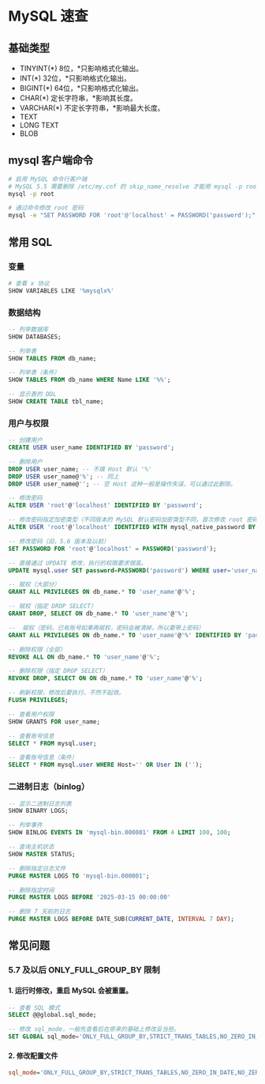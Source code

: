 # MySQL 速查

## 基础类型

- TINYINT(*) 8位，*只影响格式化输出。
- INT(*) 32位，*只影响格式化输出。
- BIGINT(*) 64位，*只影响格式化输出。
- CHAR(*) 定长字符串，*影响其长度。
- VARCHAR(*) 不定长字符串，*影响最大长度。
- TEXT
- LONG TEXT
- BLOB

## mysql 客户端命令

```bash
# 启用 MySQL 命令行客户端
# MySQL 5.5 需要删除 /etc/my.cnf 的 skip_name_resolve 才能用 mysql -p root 登录
mysql -p root

# 通过命令修改 root 密码
mysql -e "SET PASSWORD FOR 'root'@'localhost' = PASSWORD('password');"
```

## 常用 SQL

### 变量

```bash
# 查看 x 协议
SHOW VARIABLES LIKE '%mysqlx%'
```

### 数据结构

```sql
-- 列举数据库
SHOW DATABASES;

-- 列举表
SHOW TABLES FROM db_name;

-- 列举表（条件）
SHOW TABLES FROM db_name WHERE Name LIKE '%%';

-- 显示表的 DDL
SHOW CREATE TABLE tbl_name;
```

### 用户与权限

```sql
-- 创建用户
CREATE USER user_name IDENTIFIED BY 'password';

-- 删除用户
DROP USER user_name; -- 不填 Host 默认 '%'
DROP USER user_name@'%'; -- 同上
DROP USER user_name@''; -- 空 Host 这种一般是操作失误，可以通过此删除。

-- 修改密码
ALTER USER 'root'@'localhost' IDENTIFIED BY 'password';

-- 修改密码指定加密类型（不同版本的 MySQL 默认密码加密类型不同，首次修改 root 密码必须是 localhost）
ALTER USER 'root'@'localhost' IDENTIFIED WITH mysql_native_password BY 'password';

-- 修改密码（旧，5.6 版本及以前）
SET PASSWORD FOR 'root'@'localhost' = PASSWORD('password'); 

-- 直接通过 UPDATE 修改，执行的权限要求很高。
UPDATE mysql.user SET password=PASSWORD('password') WHERE user='user_name';
```

```sql
-- 赋权（大部分）
GRANT ALL PRIVILEGES ON db_name.* TO 'user_name'@'%';

-- 赋权（指定 DROP SELECT）
GRANT DROP, SELECT ON db_name.* TO 'user_name'@'%';

--  赋权（密码，已有账号如果再赋权，密码会被清掉，所以要带上密码）
GRANT ALL PRIVILEGES ON db_name.* TO 'user_name'@'%' IDENTIFIED BY 'password' WITH GRANT OPTION;

-- 删除权限（全部）
REVOKE ALL ON db_name.* TO 'user_name'@'%';

-- 删除权限（指定 DROP SELECT）
REVOKE DROP, SELECT ON ON db_name.* TO 'user_name'@'%';

-- 刷新权限，修改后要执行，不然不起效。
FLUSH PRIVILEGES;

-- 查看用户权限
SHOW GRANTS FOR user_name;

-- 查看账号信息
SELECT * FROM mysql.user;

-- 查看账号信息（条件）
SELECT * FROM mysql.user WHERE Host='' OR User IN ('');
```

### 二进制日志（binlog）

```sql
-- 显示二进制日志列表
SHOW BINARY LOGS;

-- 列举事件
SHOW BINLOG EVENTS IN 'mysql-bin.000001' FROM 4 LIMIT 100, 100;

-- 查询主机状态
SHOW MASTER STATUS;

-- 删除指定日志文件
PURGE MASTER LOGS TO 'mysql-bin.000001';

-- 删除指定时间
PURGE MASTER LOGS BEFORE '2025-03-15 00:00:00'

-- 删除 7 天前的日志
PURGE MASTER LOGS BEFORE DATE_SUB(CURRENT_DATE, INTERVAL 7 DAY);
```

## 常见问题

### 5.7 及以后 ONLY_FULL_GROUP_BY 限制

#### 1. 运行时修改，重启 MySQL 会被重置。
```sql
-- 查看 SQL 模式
SELECT @@global.sql_mode;

-- 修改 sql_mode，一般先查看后在原来的基础上修改妥当些。
SET GLOBAL sql_mode='ONLY_FULL_GROUP_BY,STRICT_TRANS_TABLES,NO_ZERO_IN_DATE,NO_ZERO_DATE,ERROR_FOR_DIVISION_BY_ZERO,NO_ENGINE_SUBSTITUTION';
```

#### 2. 修改配置文件

```ini
sql_mode='ONLY_FULL_GROUP_BY,STRICT_TRANS_TABLES,NO_ZERO_IN_DATE,NO_ZERO_DATE,ERROR_FOR_DIVISION_BY_ZERO,NO_ENGINE_SUBSTITUTION'
```
